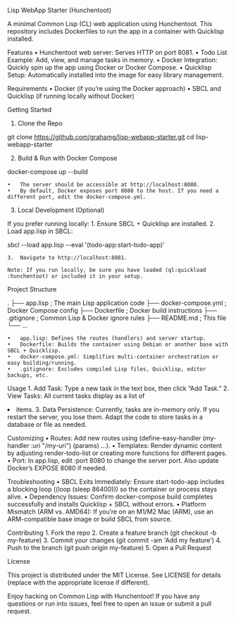 Lisp WebApp Starter (Hunchentoot)

A minimal Common Lisp (CL) web application using Hunchentoot. This repository includes Dockerfiles to run the app in a container with Quicklisp installed.

Features
	•	Hunchentoot web server: Serves HTTP on port 8081.
	•	Todo List Example: Add, view, and manage tasks in memory.
	•	Docker Integration: Quickly spin up the app using Docker or Docker Compose.
	•	Quicklisp Setup: Automatically installed into the image for easy library management.

Requirements
	•	Docker (if you’re using the Docker approach)
	•	SBCL and Quicklisp (if running locally without Docker)

Getting Started

1. Clone the Repo

git clone https://github.com/grahamg/lisp-webapp-starter.git
cd lisp-webapp-starter

2. Build & Run with Docker Compose

docker-compose up --build

	•	The server should be accessible at http://localhost:8080.
	•	By default, Docker exposes port 8080 to the host. If you need a different port, edit the docker-compose.yml.

3. Local Development (Optional)

If you prefer running locally:
	1.	Ensure SBCL + Quicklisp are installed.
	2.	Load app.lisp in SBCL:

sbcl --load app.lisp --eval '(todo-app:start-todo-app)'


	3.	Navigate to http://localhost:8081.

	Note: If you run locally, be sure you have loaded (ql:quickload :hunchentoot) or included it in your setup.

Project Structure

.
├── app.lisp             ; The main Lisp application code
├── docker-compose.yml   ; Docker Compose config
├── Dockerfile           ; Docker build instructions
├── .gitignore           ; Common Lisp & Docker ignore rules
├── README.md            ; This file
└── ...

	•	app.lisp: Defines the routes (handlers) and server startup.
	•	Dockerfile: Builds the container using Debian or another base with SBCL + Quicklisp.
	•	docker-compose.yml: Simplifies multi-container orchestration or easy building/running.
	•	.gitignore: Excludes compiled Lisp files, Quicklisp, editor backups, etc.

Usage
	1.	Add Task: Type a new task in the text box, then click “Add Task.”
	2.	View Tasks: All current tasks display as a list of <li> items.
	3.	Data Persistence: Currently, tasks are in-memory only. If you restart the server, you lose them. Adapt the code to store tasks in a database or file as needed.

Customizing
	•	Routes: Add new routes using (define-easy-handler (my-handler :uri "/my-uri") (params) ...).
	•	Templates: Render dynamic content by adjusting render-todo-list or creating more functions for different pages.
	•	Port: In app.lisp, edit :port 8080 to change the server port. Also update Docker’s EXPOSE 8080 if needed.

Troubleshooting
	•	SBCL Exits Immediately: Ensure start-todo-app includes a blocking loop ((loop (sleep 86400))) so the container or process stays alive.
	•	Dependency Issues: Confirm docker-compose build completes successfully and installs Quicklisp + SBCL without errors.
	•	Platform Mismatch (ARM vs. AMD64): If you’re on an M1/M2 Mac (ARM), use an ARM-compatible base image or build SBCL from source.

Contributing
	1.	Fork the repo
	2.	Create a feature branch (git checkout -b my-feature)
	3.	Commit your changes (git commit -am 'Add my feature')
	4.	Push to the branch (git push origin my-feature)
	5.	Open a Pull Request

License

This project is distributed under the MIT License. See LICENSE for details (replace with the appropriate license if different).

Enjoy hacking on Common Lisp with Hunchentoot! If you have any questions or run into issues, feel free to open an issue or submit a pull request.
